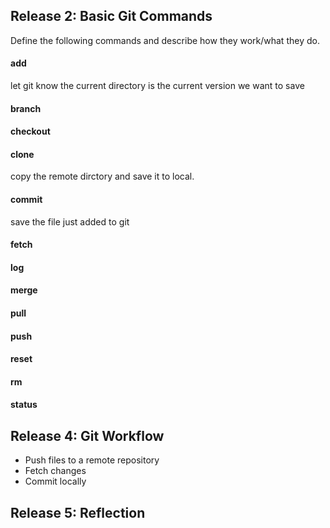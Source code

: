## Release 2: Basic Git Commands
Define the following commands and describe how they work/what they do.  


#### add
<!-- Your defnition here -->
let git know the current directory is the current version we want to save

#### branch
<!-- Your defnition here -->

#### checkout
<!-- Your defnition here -->

#### clone
<!-- Your defnition here -->
copy the remote dirctory and save it to local.
#### commit
<!-- Your defnition here -->
save the file just added to git
#### fetch
<!-- Your defnition here -->

#### log
<!-- Your defnition here -->

#### merge
<!-- Your defnition here -->

#### pull
<!-- Your defnition here -->

#### push
<!-- Your defnition here -->

#### reset
<!-- Your defnition here -->

#### rm
<!-- Your defnition here -->

#### status


## Release 4: Git Workflow

- Push files to a remote repository
- Fetch changes
- Commit locally

## Release 5: Reflection
